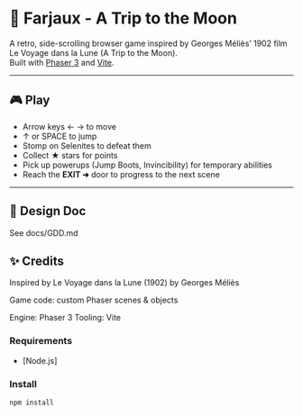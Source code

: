 # 🌙 Farjaux - A Trip to the Moon

A retro, side-scrolling browser game inspired by Georges Méliès’ 1902 film Le Voyage dans la Lune (A Trip to the Moon).  
Built with [Phaser 3](https://phaser.io/) and [Vite](https://vitejs.dev/).

---

## 🎮 Play

- Arrow keys ← → to move
- ↑ or SPACE to jump
- Stomp on Selenites to defeat them
- Collect ★ stars for points
- Pick up powerups (Jump Boots, Invincibility) for temporary abilities
- Reach the **EXIT ➜** door to progress to the next scene

---

## 📖 Design Doc

See docs/GDD.md

## ✨ Credits

Inspired by Le Voyage dans la Lune (1902) by Georges Méliès

Game code: custom Phaser scenes & objects

Engine: Phaser 3
Tooling: Vite

### Requirements

- [Node.js]

### Install

```bash
npm install
```
